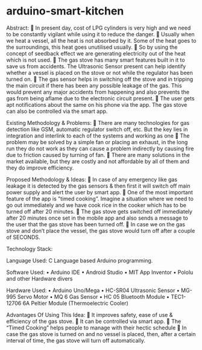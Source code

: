 # arduino-smart-kitchen
Abstract:
	In present day, cost of LPG cylinders is very high and we need to be constantly vigilant while using it to reduce the danger.
	Usually when we heat a vessel, all the heat is not absorbed by it. Some of the heat goes to the surroundings, this heat goes unutilised usually. 
	So by using the concept of seedback effect we are generating electricity out of the heat which is not used.
	The gas stove has many smart features built in it to save us from accidents. The Ultrasonic Sensor present can help identify whether a vessel is placed on the stove or not while the regulator has been turned on. 
	The gas sensor helps in switching off the stove and in tripping the main circuit if there has been any possible leakage of the gas. This would prevent any major accidents from happening and also prevents the gas from being aflame due to the electronic circuit present.
	The user gets apt notifications about the same on his phone via the app. The gas stove can also be controlled via the smart app.


Existing Methodology & Problems:
	There are many technologies for gas detection like GSM, automatic regulator switch off, etc. But the key lies in integration and interlink to each of the systems and working as one
	The problem may be solved by a simple fan or placing an exhaust, in the long run they do not work as they can cause a problem indirectly by causing fire due to friction caused by turning of fan. 
	There are many solutions in the market available, but they are costly and not affordable by all of them and they do improve efficiency.



Proposed Methodology & Ideas:
	In case of any emergency like gas leakage it is detected by the gas sensors & then first it will switch off main power supply and alert the user by smart app.
	One of the most important feature of the app is "timed cooking”. Imagine a situation where we need to go out immediately and we have cook rice in the cooker which has to be turned off after 20 minutes.
	The gas stove gets switched off immediately after 20 minutes once set in the mobile app and also sends a message to the user that the gas stove has been turned off.
	In case we on the gas stove and don’t place the vessel, the gas stove would turn off after a couple of SECONDS.


Technology Stack:

Language Used: C Language based Arduino programming. 

Software Used: 
•	Arduino IDE
•	Android Studio
•	MIT App Inventor
•	Pololu and other Hardware divers

Hardware Used: 
•	Arduino Uno/Mega
•	HC-SR04 Ultrasonic Sensor
•	MG-995 Servo Motor
•	MQ 6 Gas Sensor
•	HC 05 Bluetooth Module
•	TEC1-12706 6A Peltier Module (Thermoelectric Cooler)



Advantages Of Using This Idea:
	It improves safety, ease of use & efficiency of the gas stove.
	It can be controlled via smart app.
	The “Timed Cooking” helps people to manage with their hectic schedule
	In case the gas stove is turned on and no vessel is placed, then, after a certain interval of time, the gas stove will turn off automatically.

